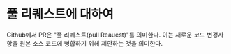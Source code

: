 # 풀 리퀘스트에 대하여

Github에서 PR은 "풀 리퀘스트(pull Reauest)"를 의미한다. 이는 새로운 코드 변경사항을 원본 소스 코드에 병합하기 위헤 제안하는 것을 의미한다. 